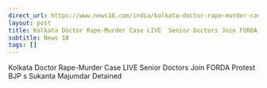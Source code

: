 ```yaml
---
direct_url: https://www.news18.com/india/kolkata-doctor-rape-murder-case-live-updates-countrywide-protests-cbi-rg-kar-medical-college-hospital-calcutta-high-court-mamata-banerjee-sanjay-roy-liveblog-9017061.html
layout: post
title: Kolkata Doctor Rape-Murder Case LIVE  Senior Doctors Join FORDA Protest   BJP s Sukanta Majumdar Detained
subtitle: News 18
tags: []
---
```


Kolkata Doctor Rape-Murder Case LIVE  Senior Doctors Join FORDA Protest   BJP s Sukanta Majumdar Detained
